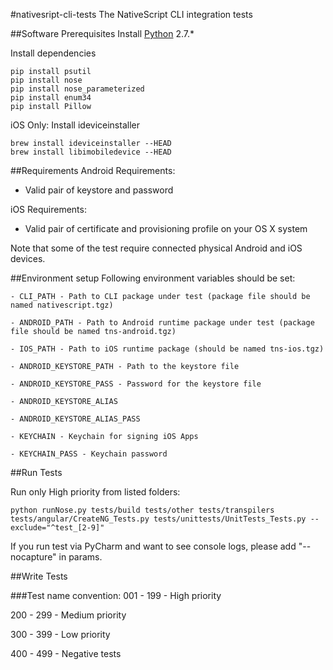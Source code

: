 #nativesript-cli-tests
The NativeScript CLI integration tests

##Software Prerequisites
Install [Python](https://www.python.org/downloads/) 2.7.*

Install dependencies
```
pip install psutil 
pip install nose
pip install nose_parameterized
pip install enum34
pip install Pillow
```
iOS Only: Install ideviceinstaller
```
brew install ideviceinstaller --HEAD
brew install libimobiledevice --HEAD
```

##Requirements
Android Requirements:
- Valid pair of keystore and password

iOS Requirements:
- Valid pair of certificate and provisioning profile on your OS X system

Note that some of the test require connected physical Android and iOS devices.

##Environment setup
Following environment variables should be set:

    - CLI_PATH - Path to CLI package under test (package file should be named nativescript.tgz)
    
    - ANDROID_PATH - Path to Android runtime package under test (package file should be named tns-android.tgz)   
    
    - IOS_PATH - Path to iOS runtime package (should be named tns-ios.tgz)
    
    - ANDROID_KEYSTORE_PATH - Path to the keystore file
    
    - ANDROID_KEYSTORE_PASS - Password for the keystore file
    
    - ANDROID_KEYSTORE_ALIAS
    
    - ANDROID_KEYSTORE_ALIAS_PASS
    
    - KEYCHAIN - Keychain for signing iOS Apps
    
    - KEYCHAIN_PASS - Keychain password

##Run Tests

Run only High priority from listed folders:
```Shell
python runNose.py tests/build tests/other tests/transpilers tests/angular/CreateNG_Tests.py tests/unittests/UnitTests_Tests.py --exclude="^test_[2-9]"
```

If you run test via PyCharm and want to see console logs, please add "--nocapture" in params.

##Write Tests

###Test name convention:
001 - 199 - High priority

200 - 299 - Medium priority

300 - 399 - Low priority

400 - 499 - Negative tests
